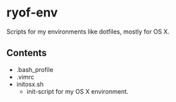 # ryof-env
Scripts for my environments like dotfiles, mostly for OS X.

## Contents
+ .bash_profile
+ .vimrc
+ initosx.sh
  - init-script for my OS X environment.

